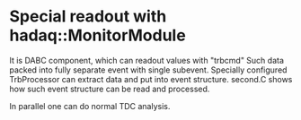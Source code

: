# Special readout with hadaq::MonitorModule

It is DABC component, which can readout values with "trbcmd"
Such data packed into fully separate event with single subevent.
Specially configured TrbProcessor can extract data and put into
event structure. second.C shows how such event structure can
be read and processed.

In parallel one can do normal TDC analysis.
